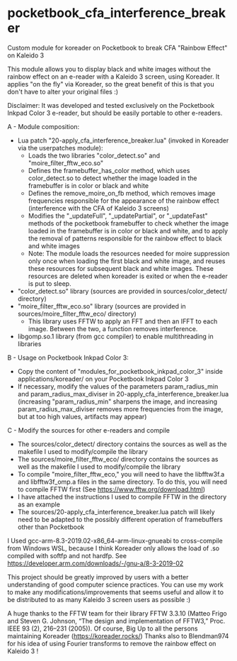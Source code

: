 # pocketbook_cfa_interference_breaker
Custom module for koreader on Pocketbook to break CFA "Rainbow Effect" on Kaleido 3

This module allows you to display black and white images without the rainbow effect on an e-reader with a Kaleido 3 screen, using Koreader.
It applies "on the fly" via Koreader, so the great benefit of this is that you don't have to alter your original files :)

Disclaimer: It was developed and tested exclusively on the Pocketbook Inkpad Color 3 e-reader, but should be easily portable to other e-readers.

A - Module composition:
- Lua patch "20-apply_cfa_interference_breaker.lua" (invoked in Koreader via the userpatches module):
    - Loads the two libraries "color_detect.so" and "moire_filter_fftw_eco.so"
    - Defines the framebuffer_has_color method, which uses color_detect.so to detect whether the image loaded in the framebuffer is in color or black and white
    - Defines the remove_moire_on_fb method, which removes image frequencies responsible for the appearance of the rainbow effect (interference with the CFA of Kaleido 3 screens)
    - Modifies the "_updateFull", "_updatePartial", or "_updateFast" methods of the pocketbook framebuffer to check whether the image loaded in the framebuffer is in color or black and white, and to apply the removal of patterns responsible for the rainbow effect to black and white images
    - Note: The module loads the resources needed for moire suppression only once when loading the first black and white image, and reuses these resources for subsequent black and white images. These resources are deleted when koreader is exited or when the e-reader is put to sleep.
- "color_detect.so" library (sources are provided in sources/color_detect/ directory)
- "moire_filter_fftw_eco.so" library (sources are provided in sources/moire_filter_fftw_eco/ directory)
  - This library uses FFTW to apply an FFT and then an IFFT to each image. Between the two, a function removes interference.
- libgomp.so.1 library (from gcc compiler) to enable multithreading in libraries

B - Usage on Pocketbook Inkpad Color 3:
  - Copy the content of "modules_for_pocketbook_inkpad_color_3" inside applications/koreader/ on your Pocketbook Inkpad Color 3
  - If necessary, modify the values ​​of the parameters param_radius_min and param_radius_max_diviser in 20-apply_cfa_interference_breaker.lua (increasing "param_radius_min" sharpens the image, and increasing param_radius_max_diviser removes more frequencies from the image, but at too high values, artifacts may appear)

C - Modify the sources for other e-readers and compile
  - The sources/color_detect/ directory contains the sources as well as the makefile I used to modify/compile the library
  - The sources/moire_filter_fftw_eco/ directory contains the sources as well as the makefile I used to modify/compile the library
  - To compile "moire_filter_fftw_eco," you will need to have the libfftw3f.a and libfftw3f_omp.a files in the same directory. To do this, you will need to compile FFTW first (See https://www.fftw.org/download.html)
  - I have attached the instructions I used to compile FFTW in the directory as an example
  - The sources/20-apply_cfa_interference_breaker.lua patch will likely need to be adapted to the possibly different operation of framebuffers other than Pocketbook


I Used gcc-arm-8.3-2019.02-x86_64-arm-linux-gnueabi to cross-compile from Windows WSL, because I think Koreader only allows the load of .so compiled with softfp and not hardfp. See https://developer.arm.com/downloads/-/gnu-a/8-3-2019-02

This project should be greatly improved by users with a better understanding of good computer science practices. You can use my work to make any modifications/improvements that seems useful and allow it to be distributed to as many Kaleido 3 screen users as possible :)

A huge thanks to the FFTW team for their library FFTW 3.3.10 (Matteo Frigo and Steven G. Johnson, “The design and implementation of FFTW3,” Proc. IEEE 93 (2), 216–231 (2005)).
Of course, Big Up to all the persons maintaining Koreader (https://koreader.rocks/)
Thanks also to Blendman974 for his idea of ​​using Fourier transforms to remove the rainbow effect on Kaleido 3 !
